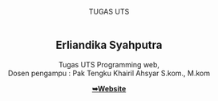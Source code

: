<div align="center">
  
TUGAS UTS
<br><br>

  <h2 align="center">Erliandika Syahputra</h2>

  Tugas UTS Programming web, <br>
  Dosen pengampu : Pak Tengku Khairil Ahsyar S.kom., M.kom

  <a href="https://erliandikasyahputra.github.io"><strong>➥Website</strong></a>

</div>

<br />
